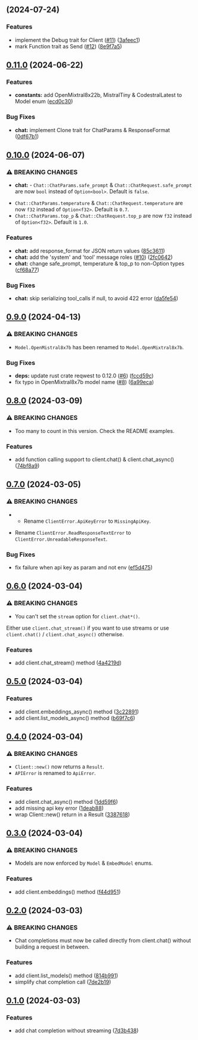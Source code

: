 ## [](https://github.com/ivangabriele/mistralai-client-rs/compare/v0.11.0...v) (2024-07-24)

### Features

* implement the Debug trait for Client ([#11](https://github.com/ivangabriele/mistralai-client-rs/issues/11)) ([3afeec1](https://github.com/ivangabriele/mistralai-client-rs/commit/3afeec1d586022e43c7b10906acec5e65927ba7d))
* mark Function trait as Send ([#12](https://github.com/ivangabriele/mistralai-client-rs/issues/12)) ([8e9f7a5](https://github.com/ivangabriele/mistralai-client-rs/commit/8e9f7a53863879b2ad618e9e5707b198e4f3b135))
## [0.11.0](https://github.com/ivangabriele/mistralai-client-rs/compare/v0.10.0...v) (2024-06-22)

### Features

* **constants:** add OpenMixtral8x22b, MistralTiny & CodestralLatest to Model enum ([ecd0c30](https://github.com/ivangabriele/mistralai-client-rs/commit/ecd0c3028fdcfab32b867eb1eed86182f5f4ab81))

### Bug Fixes

* **chat:** implement Clone trait for ChatParams & ResponseFormat ([0df67b1](https://github.com/ivangabriele/mistralai-client-rs/commit/0df67b1b2571fb04b636ce015a2daabe629ff352))
## [0.10.0](https://github.com/ivangabriele/mistralai-client-rs/compare/v0.9.0...v) (2024-06-07)

### ⚠ BREAKING CHANGES

* **chat:** - `Chat::ChatParams.safe_prompt` & `Chat::ChatRequest.safe_prompt` are now `bool` instead of `Option<bool>`. Default is `false`.
- `Chat::ChatParams.temperature` & `Chat::ChatRequest.temperature` are now `f32` instead of `Option<f32>`. Default is `0.7`.
- `Chat::ChatParams.top_p` & `Chat::ChatRequest.top_p` are now `f32` instead of `Option<f32>`. Default is `1.0`.

### Features

* **chat:** add response_format for JSON return values ([85c3611](https://github.com/ivangabriele/mistralai-client-rs/commit/85c3611afbbe8df30dfc7512cc381ed304ce4024))
* **chat:** add the 'system' and 'tool' message roles ([#10](https://github.com/ivangabriele/mistralai-client-rs/issues/10)) ([2fc0642](https://github.com/ivangabriele/mistralai-client-rs/commit/2fc0642a5e4c024b15710acaab7735480e8dfe6a))
* **chat:** change safe_prompt, temperature & top_p to non-Option types ([cf68a77](https://github.com/ivangabriele/mistralai-client-rs/commit/cf68a773201ebe0e802face52af388711acf0c27))

### Bug Fixes

* **chat:** skip serializing tool_calls if null, to avoid 422 error ([da5fe54](https://github.com/ivangabriele/mistralai-client-rs/commit/da5fe54115ce622379776661a440e2708b24810c))
## [0.9.0](https://github.com/ivangabriele/mistralai-client-rs/compare/v0.8.0...v) (2024-04-13)


### ⚠ BREAKING CHANGES

* `Model.OpenMistral8x7b` has been renamed to `Model.OpenMixtral8x7b`.

### Bug Fixes

* **deps:** update rust crate reqwest to 0.12.0 ([#6](https://github.com/ivangabriele/mistralai-client-rs/issues/6)) ([fccd59c](https://github.com/ivangabriele/mistralai-client-rs/commit/fccd59c0cc783edddec1b404363faabb009eecd6))
* fix typo in OpenMixtral8x7b model name ([#8](https://github.com/ivangabriele/mistralai-client-rs/issues/8)) ([6a99eca](https://github.com/ivangabriele/mistralai-client-rs/commit/6a99eca49c0cc8e3764a56f6dfd7762ec44a4c3b))

## [0.8.0](https://github.com/ivangabriele/mistralai-client-rs/compare/v0.7.0...v) (2024-03-09)


### ⚠ BREAKING CHANGES

* Too many to count in this version. Check the README examples.

### Features

* add function calling support to client.chat() & client.chat_async() ([74bf8a9](https://github.com/ivangabriele/mistralai-client-rs/commit/74bf8a96ee31f9d54ee3d7404619e803a182918b))

## [0.7.0](https://github.com/ivangabriele/mistralai-client-rs/compare/v0.6.0...v) (2024-03-05)


### ⚠ BREAKING CHANGES

* - Rename `ClientError.ApiKeyError` to `MissingApiKey`.
- Rename `ClientError.ReadResponseTextError` to `ClientError.UnreadableResponseText`.

### Bug Fixes

* fix failure when api key as param and not env ([ef5d475](https://github.com/ivangabriele/mistralai-client-rs/commit/ef5d475e2d0e3fe040c44d6adabf7249e9962835))

## [0.6.0](https://github.com/ivangabriele/mistralai-client-rs/compare/v0.5.0...v) (2024-03-04)


### ⚠ BREAKING CHANGES

* You can't set the `stream` option for `client.chat*()`.

Either use `client.chat_stream()` if you want to use streams
or use `client.chat()` / `client.chat_async()` otherwise.

### Features

* add client.chat_stream() method ([4a4219d](https://github.com/ivangabriele/mistralai-client-rs/commit/4a4219d3eaa8f0ae953ee6182b36bf464d1c4a21))

## [0.5.0](https://github.com/ivangabriele/mistralai-client-rs/compare/v0.4.0...v) (2024-03-04)


### Features

* add client.embeddings_async() method ([3c22891](https://github.com/ivangabriele/mistralai-client-rs/commit/3c228914f78b0edd4a592091265b88d0bc55568b))
* add client.list_models_async() method ([b69f7c6](https://github.com/ivangabriele/mistralai-client-rs/commit/b69f7c617c15dd63abb61d004636512916d766bb))

## [0.4.0](https://github.com/ivangabriele/mistralai-client-rs/compare/v0.3.0...v) (2024-03-04)


### ⚠ BREAKING CHANGES

* `Client::new()` now returns a `Result`.
* `APIError` is renamed to `ApiError`.

### Features

* add client.chat_async() method ([1dd59f6](https://github.com/ivangabriele/mistralai-client-rs/commit/1dd59f67048c10458ab0382af8fdfe4ed21c82fa))
* add missing api key error ([1deab88](https://github.com/ivangabriele/mistralai-client-rs/commit/1deab88251fc706e0415a5e416ab9aee4b52f6f3))
* wrap Client::new() return in a Result ([3387618](https://github.com/ivangabriele/mistralai-client-rs/commit/33876183e41340f426aa1dd1b6d8b5c05c8e15b9))

## [0.3.0](https://github.com/ivangabriele/mistralai-client-rs/compare/v0.2.0...v) (2024-03-04)


### ⚠ BREAKING CHANGES

* Models are now enforced by `Model` & `EmbedModel` enums.

### Features

* add client.embeddings() method ([f44d951](https://github.com/ivangabriele/mistralai-client-rs/commit/f44d95124767c3a3f14c78c4be3d9c203fac49ad))

## [0.2.0](https://github.com/ivangabriele/mistralai-client-rs/compare/v0.1.0...v) (2024-03-03)


### ⚠ BREAKING CHANGES

* Chat completions must now be called directly from client.chat() without building a request in between.

### Features

* add client.list_models() method ([814b991](https://github.com/ivangabriele/mistralai-client-rs/commit/814b9918b3aca78bfd606b5b9bb470b70ea2a5c6))
* simplify chat completion call ([7de2b19](https://github.com/ivangabriele/mistralai-client-rs/commit/7de2b19b981f1d65fe5c566fcaf521e4f2a9ced1))

## [0.1.0](https://github.com/ivangabriele/mistralai-client-rs/compare/7d3b438d16e9936591b6454525968c5c2cdfd6ad...v0.1.0) (2024-03-03)

### Features

- add chat completion without streaming ([7d3b438](https://github.com/ivangabriele/mistralai-client-rs/commit/7d3b438d16e9936591b6454525968c5c2cdfd6ad))
